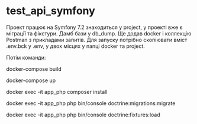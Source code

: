 # test_api_symfony
Проект працює на Symfony 7.2 знаходиться у project, у проекті вже є міграції та фікстури.
Дамб бази у db_dump.
Ще додав docker і коллекцію Postman з прикладами запитів. 
Для запуску потрібно скопіювати вміст .env.bck у .env, у двох місцях у папці docker та project.

Потім команди:

docker-compose build

docker-compose up

docker exec -it app_php composer install

docker exec -it app_php php bin/console doctrine:migrations:migrate

docker exec -it app_php php bin/console doctrine:fixtures:load


